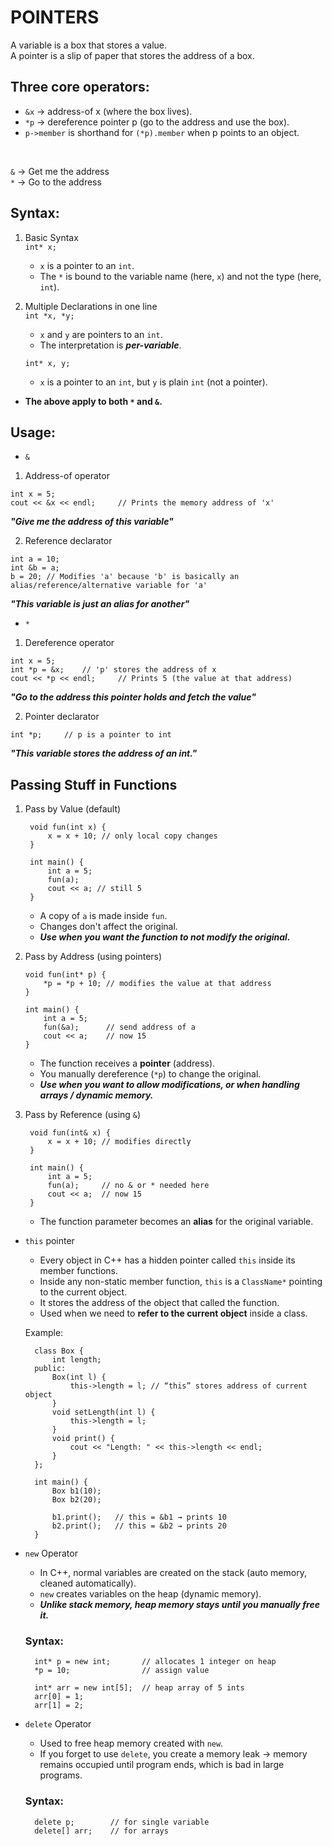 # POINTERS
A variable is a box that stores a value. <br>
A pointer is a slip of paper that stores the address of a box.

## Three core operators:
- ```&x``` -> address-of x (where the box lives).
- ```*p``` -> dereference pointer p (go to the address and use the box).
- ```p->member``` is shorthand for ```(*p).member``` when p points to an object.

<br>

```&``` -> Get me the address <br>
```*``` -> Go to the address

## Syntax:
1. Basic Syntax <br>
   ```int* x;```

   - ```x``` is a pointer to an ```int```.
   - The ```*``` is bound to the variable name (here, ```x```) and not the type (here, ```int```).
   
2. Multiple Declarations in one line <br>
    ```int *x, *y;```

    - ```x``` and ```y``` are pointers to an ```int```.
    - The interpretation is ***per-variable***.
  
    ```int* x, y;```
    - ```x``` is a pointer to an ```int```, but ```y``` is plain ```int``` (not a pointer).

- **The above apply to both ```*``` and ```&```.**

## Usage:
- ```&``` 
1. Address-of operator
```
int x = 5;
cout << &x << endl;     // Prints the memory address of 'x'
```
***"Give me the address of this variable"***

2. Reference declarator
```
int a = 10;
int &b = a;
b = 20; // Modifies 'a' because 'b' is basically an alias/reference/alternative variable for 'a'
```
***"This variable is just an alias for another"***

- ```*``` 
1. Dereference operator
```
int x = 5;
int *p = &x;    // 'p' stores the address of x
cout << *p << endl;     // Prints 5 (the value at that address)
```
***"Go to the address this pointer holds and fetch the value"***

2. Pointer declarator
```
int *p;     // p is a pointer to int
```
***"This variable stores the address of an int."***

## Passing Stuff in Functions
1. Pass by Value (default)
   ```
    void fun(int x) {
        x = x + 10; // only local copy changes
    }

    int main() {
        int a = 5;
        fun(a);
        cout << a; // still 5
    }
   ```
   - A copy of ```a``` is made inside ```fun```.
   - Changes don't affect the original.
   - ***Use when you want the function to not modify the original.***

2. Pass by Address (using pointers)
    ```
    void fun(int* p) {
        *p = *p + 10; // modifies the value at that address
    }

    int main() {
        int a = 5;
        fun(&a);      // send address of a
        cout << a;    // now 15
    }
    ```
    - The function receives a **pointer** (address).
    - You manually dereference (```*p```) to change the original.
    - ***Use when you want to allow modifications, or when handling arrays / dynamic memory.***
  
3. Pass by Reference (using ```&```)
   ```
    void fun(int& x) {
        x = x + 10; // modifies directly
    }

    int main() {
        int a = 5;
        fun(a);     // no & or * needed here
        cout << a;  // now 15
    }
   ```
   - The function parameter becomes an **alias** for the original variable.

- ```this``` pointer <br>
    - Every object in C++ has a hidden pointer called ```this``` inside its member functions.
    - Inside any non-static member function, ```this``` is a ```ClassName*``` pointing to the current object.
    - It stores the address of the object that called the function.
    - Used when we need to **refer to the current object** inside a class. <br>
  
  Example:
  ```
    class Box {
        int length;
    public:
        Box(int l) { 
            this->length = l; // “this” stores address of current object
        }   
        void setLength(int l) {
            this->length = l;
        }
        void print() { 
            cout << "Length: " << this->length << endl;
        }
    };

    int main() {
        Box b1(10);
        Box b2(20);

        b1.print();   // this = &b1 → prints 10
        b2.print();   // this = &b2 → prints 20
    }
  ```

- ```new``` Operator

    - In C++, normal variables are created on the stack (auto memory, cleaned automatically).
  - ```new``` creates variables on the heap (dynamic memory).
  - ***Unlike stack memory, heap memory stays until you manually free it.*** <br>
  ### Syntax:
  ```
    int* p = new int;       // allocates 1 integer on heap
    *p = 10;                // assign value

    int* arr = new int[5];  // heap array of 5 ints
    arr[0] = 1;
    arr[1] = 2;
  ```
- ```delete``` Operator

    - Used to free heap memory created with ```new```.
    - If you forget to use ```delete```, you create a memory leak → memory remains occupied until program ends, which is bad in large programs.
  ### Syntax:
  ```
    delete p;        // for single variable
    delete[] arr;    // for arrays
  ```
